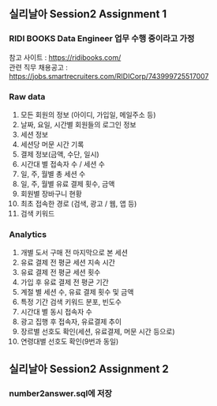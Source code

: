 ## 실리날아 Session2 Assignment 1

### RIDI BOOKS Data Engineer 업무 수행 중이라고 가정

참고 사이트 : https://ridibooks.com/  
관련 직무 채용공고 : https://jobs.smartrecruiters.com/RIDICorp/743999725517007

### Raw data
1. 모든 회원의 정보 (아이디, 가입일, 메일주소 등)  
2. 날짜, 요일, 시간별 회원들의 로그인 정보  
3. 세션 정보   
4. 세션당 머문 시간 기록   
5. 결제 정보(금액, 수단, 일시)  
6. 시간대 별 접속자 수 / 세션 수   
7. 일, 주, 월별 총 세션 수  
8. 일, 주, 월별 유료 결제 횟수, 금액  
9. 회원별 장바구니 현황  
10. 최초 접속한 경로 (검색, 광고 / 웹, 앱 등)  
11. 검색 키워드   

### Analytics
1. 개별 도서 구매 전 마지막으로 본 세션  
2. 유료 결제 전 평균 세션 지속 시간   
3. 유료 결제 전 평균 세션 횟수  
4. 가입 후 유료 결제 전 평균 기간  
5. 계절 별 세션 수, 유료 결제 횟수 및 금액  
6. 특정 기간 검색 키워드 분포, 빈도수   
7. 시간대 별 동시 접속자 수   
8. 광고 집행 후 접속자, 유료결제 추이   
9. 장르별 선호도 확인(세션, 유료결제, 머문 시간 등으로)  
10. 연령대별 선호도 확인(9번과 동일)  
	     
## 실리날아 Session2 Assignment 2

### number2answer.sql에 저장 
